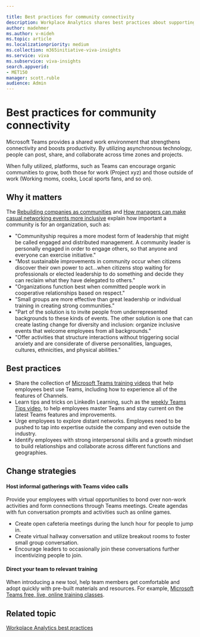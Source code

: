 ```yaml
---

title: Best practices for community connectivity
description: Workplace Analytics shares best practices about supporting community connectivity
author: madehmer
ms.author: v-mideh
ms.topic: article
ms.localizationpriority: medium 
ms.collection: m365initiative-viva-insights 
ms.service: viva 
ms.subservice: viva-insights 
search.appverid: 
- MET150 
manager: scott.ruble
audience: Admin
---
```


# Best practices for community connectivity

Microsoft Teams provides a shared work environment that strengthens connectivity and boosts productivity. By utilizing asynchronous technology, people can post, share, and collaborate across time zones and projects. 

When fully utilized, platforms, such as Teams can encourage organic communities to grow, both those for work (Project xyz) and those outside of work (Working moms, cooks, Local sports fans, and so on).

## Why it matters

The [Rebuilding companies as communities](https://insights.office.com/culture/rebuilding-companies-as-communities/) and [How managers can make casual networking events more inclusive](https://insights.office.com/management-strategy/how-managers-can-make-casual-networking-events-more-inclusive/) explain how important a community is for an organization, such as:

* "Communityship requires a more modest form of leadership that might be called engaged and distributed management. A community leader is personally engaged in order to engage others, so that anyone and everyone can exercise initiative."
* “Most sustainable improvements in community occur when citizens discover their own power to act...when citizens stop waiting for professionals or elected leadership to do something and decide they can reclaim what they have delegated to others."
* "Organizations function best when committed people work in cooperative relationships based on respect."
* "Small groups are more effective than great leadership or individual training in creating strong communities."
* "Part of the solution is to invite people from underrepresented backgrounds to these kinds of events. The other solution is one that can create lasting change for diversity and inclusion: organize inclusive events that welcome employees from all backgrounds."
* "Offer activities that structure interactions without triggering social anxiety and are considerate of diverse personalities, languages, cultures, ethnicities, and physical abilities."

## Best practices

* Share the collection of [Microsoft Teams training videos](https://support.microsoft.com/office/overview-of-teams-and-channels-c3d63c10-77d5-4204-a566-53ddcf723b46?wt.mc_id=otc_microsoft_teams) that help employees best use Teams, including how to experience all of the features of Channels.
* Learn tips and tricks on LinkedIn Learning, such as the [weekly Teams Tips video](https://www.linkedin.com/learning/microsoft-teams-tips-weekly/learn-tips-for-mastering-microsoft-teams?u=3322), to help employees master Teams and stay current on the latest Teams features and improvements.
* Urge employees to explore distant networks. Employees need to be pushed to tap into expertise outside the company and even outside the industry.
* Identify employees with strong interpersonal skills and a growth mindset to build relationships and collaborate across different functions and geographies.

## Change strategies

#### Host informal gatherings with Teams video calls

Provide your employees with virtual opportunities to bond over non-work activities and form connections through Teams meetings. Create agendas with fun conversation prompts and activities such as online games.

* Create open cafeteria meetings during the lunch hour for people to jump in.
* Create virtual hallway conversation and utilize breakout rooms to foster small group conversation.
* Encourage leaders to occasionally join these conversations further incentivizing people to join.

#### Direct your team to relevant training

When introducing a new tool, help team members get comfortable and adopt quickly with pre-built materials and resources. For example, [Microsoft Teams free, live, online training classes](/MicrosoftTeams/instructor-led-training-teams-landing-page).

## Related topic

[Workplace Analytics best practices](gm-best-practices.md)